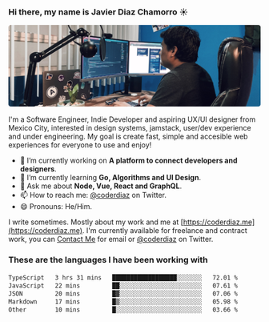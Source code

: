 ### Hi there, my name is Javier Diaz Chamorro ☀️
![My Setup](./cover.png)

I'm a Software Engineer, Indie Developer and aspiring UX/UI designer from Mexico City, interested in design systems, jamstack, user/dev experience and under engineering. My goal is create fast, simple and accesible web experiences for everyone to use and enjoy!

<!--
**coderdiaz/coderdiaz** is a ✨ _special_ ✨ repository because its `README.md` (this file) appears on your GitHub profile.

Here are some ideas to get you started:

- 🔭 I’m currently working on ...
- 🌱 I’m currently learning ...
- 👯 I’m looking to collaborate on ...
- 🤔 I’m looking for help with ...
- 💬 Ask me about ...
- 📫 How to reach me: ...
- 😄 Pronouns: ...
- ⚡ Fun fact: ...
-->

- 🔭  I’m currently working on **A platform to connect developers and designers**.
- 🌱  I’m currently learning **Go, Algorithms and UI Design**.
- 💬  Ask me about **Node, Vue, React and GraphQL**.
- 📫  How to reach me: [@coderdiaz](https://twitter.com/coderdiaz) on Twitter.
- 😄  Pronouns: He/Him.

I write sometimes. Mostly about my work and me at [https://coderdiaz.me](https://coderdiaz.me). I'm currently available for freelance and contract work, you can [Contact Me](mailto:hey@coderdiaz.me) for email or [@coderdiaz](https://twitter.com/coderdiaz) on Twitter.

### These are the languages I have been working with
<!--START_SECTION:waka-->
```text
TypeScript   3 hrs 31 mins   ██████████████████░░░░░░░   72.01 % 
JavaScript   22 mins         ██░░░░░░░░░░░░░░░░░░░░░░░   07.61 % 
JSON         20 mins         █▓░░░░░░░░░░░░░░░░░░░░░░░   07.06 % 
Markdown     17 mins         █▒░░░░░░░░░░░░░░░░░░░░░░░   05.98 % 
Other        10 mins         █░░░░░░░░░░░░░░░░░░░░░░░░   03.66 % 
```
<!--END_SECTION:waka-->
